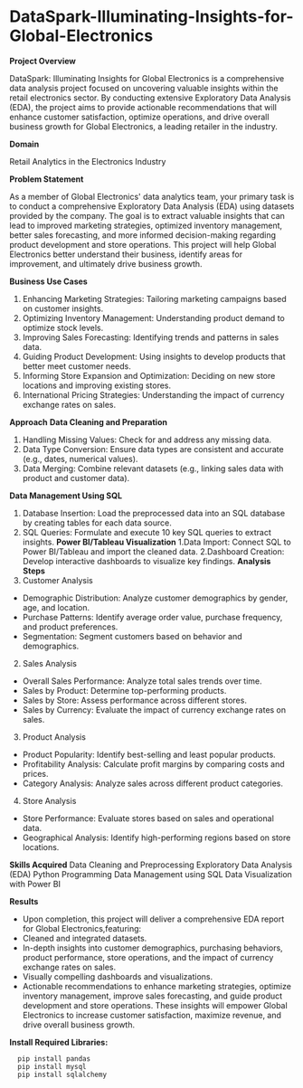 # **DataSpark-Illuminating-Insights-for-Global-Electronics**

**Project Overview**

DataSpark: Illuminating Insights for Global Electronics is a comprehensive data analysis project focused on uncovering valuable insights within the retail electronics sector. By conducting extensive Exploratory Data Analysis (EDA), the project aims to provide actionable recommendations that will enhance customer satisfaction, optimize operations, and drive overall business growth for Global Electronics, a leading retailer in the industry.


**Domain**

Retail Analytics in the Electronics Industry

**Problem Statement**

As a member of Global Electronics' data analytics team, your primary task is to conduct a comprehensive Exploratory Data Analysis (EDA) using datasets provided by the company. The goal is to extract valuable insights that can lead to improved marketing strategies, optimized inventory management, better sales forecasting, and more informed decision-making regarding product development and store operations. This project will help Global Electronics better understand their business, identify areas for improvement, and ultimately drive business growth.

**Business Use Cases**
1. Enhancing Marketing Strategies: Tailoring marketing campaigns based on customer insights.
2. Optimizing Inventory Management: Understanding product demand to optimize stock levels.
3. Improving Sales Forecasting: Identifying trends and patterns in sales data.
4. Guiding Product Development: Using insights to develop products that better meet customer needs.
5. Informing Store Expansion and Optimization: Deciding on new store locations and improving existing stores.
6. International Pricing Strategies: Understanding the impact of currency exchange rates on sales.

**Approach**
 **Data Cleaning and Preparation**
1. Handling Missing Values: Check for and address any missing data.
2. Data Type Conversion: Ensure data types are consistent and accurate (e.g., dates, numerical values).
3. Data Merging: Combine relevant datasets (e.g., linking sales data with product and customer data).
 
 **Data Management Using SQL**
1. Database Insertion: Load the preprocessed data into an SQL database by creating tables for each data source.
2. SQL Queries: Formulate and execute 10 key SQL queries to extract insights.
 **Power BI/Tableau Visualization**
1.Data Import: Connect SQL to Power BI/Tableau and import the cleaned data.
2.Dashboard Creation: Develop interactive dashboards to visualize key findings.
**Analysis Steps**
1. Customer Analysis
- Demographic Distribution: Analyze customer demographics by gender, age, and location.
- Purchase Patterns: Identify average order value, purchase frequency, and product preferences.
- Segmentation: Segment customers based on behavior and demographics.
2. Sales Analysis
- Overall Sales Performance: Analyze total sales trends over time.
- Sales by Product: Determine top-performing products.
- Sales by Store: Assess performance across different stores.
- Sales by Currency: Evaluate the impact of currency exchange rates on sales.
3. Product Analysis
- Product Popularity: Identify best-selling and least popular products.
- Profitability Analysis: Calculate profit margins by comparing costs and prices.
- Category Analysis: Analyze sales across different product categories.
4. Store Analysis
- Store Performance: Evaluate stores based on sales and operational data.
- Geographical Analysis: Identify high-performing regions based on store locations.


**Skills Acquired**
Data Cleaning and Preprocessing
Exploratory Data Analysis (EDA)
Python Programming
Data Management using SQL
Data Visualization with Power BI

**Results**
- Upon completion, this project will deliver a comprehensive EDA report for Global Electronics,featuring:
- Cleaned and integrated datasets.
- In-depth insights into customer demographics, purchasing behaviors, product performance, store operations, and the impact of currency exchange rates on sales.
- Visually compelling dashboards and visualizations.
- Actionable recommendations to enhance marketing strategies, optimize inventory management, improve sales forecasting, and guide product development and store operations.
These insights will empower Global Electronics to increase customer satisfaction, maximize revenue, and drive overall business growth.

**Install Required Libraries:**

      pip install pandas
      pip install mysql
      pip install sqlalchemy 
      
      
